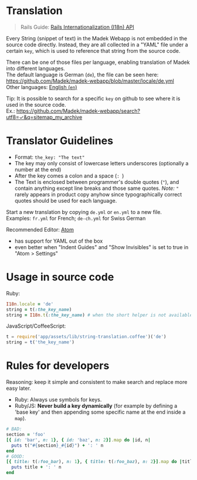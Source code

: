 # Translation

> Rails Guide: [Rails Internationalization (I18n) API](http://guides.rubyonrails.org/i18n.html)

Every String (snippet of text) in the Madek Webapp is not embedded in the source
code directly. Instead, they are all collected in a "YAML" file under a certain
`key`, which is used to reference that string from the source code.

There can be one of those files per language, enabling translation of Madek into
different languages.  
The default language is German (`de`), the file can be seen here:
<https://github.com/Madek/madek-webapp/blob/master/locale/de.yml>  
Other languages: [English (`en`)](https://github.com/Madek/madek-webapp/blob/master/locale/en.yml)

Tip: It is possible to search for a specific `key` on github to see where it is
used in the source code.  
Ex.: <https://github.com/Madek/madek-webapp/search?utf8=✓&q=sitemap_my_archive>

# Translator Guidelines

- Format: `the_key: "The text"`
- The key may only consist of lowercase letters underscores (optionally a number at the end)
- After the key comes a colon and a space (`: `)
- The Text is enclosed between programmer's double quotes (`"`), and contain
    anything except line breaks and those same quotes.
    *Note:* `"` rarely appears in product copy anyhow since typographically
    correct quotes should be used for each language.

Start a new translation by copying `de.yml` or `en.yml` to a new file.  
Examples: `fr.yml` for French; `de-ch.yml` for Swiss German

Recommended Editor: [Atom](https://atom.io)

- has support for YAML out of the box
- even better when "Indent Guides" and "Show Invisibles" is set to true in
    "Atom > Settings"

# Usage in source code

Ruby:

```rb
I18n.locale = 'de'
string = t(:the_key_name)
string = I18n.t(:the_key_name) # when the short helper is not available
```

JavaScript/CoffeeScript:

```js
t = require('app/assets/lib/string-translation.coffee')('de')
string = t('the_key_name')
```

# Rules for developers

Reasoning: keep it simple and consistent to make search and replace more easy later.

- Ruby: Always use symbols for keys.
- Ruby/JS: **Never build a key dynamically** (for example by defining a 'base key'
  and then appending some specific name at the end inside a `map`).

```rb
# BAD:
section = 'foo'
[{ id: 'bar', n: 1}, { id: 'baz', n: 2}].map do |id, n|
  puts t("#{section}_#{id}") + ': ' n
end
# GOOD:
[{ title: t(:foo_bar), n: 1}, { title: t(:foo_baz), n: 2}].map do |title, n|
  puts title + ': ' n
end
```
